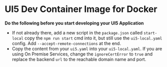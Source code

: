 # UI5 Dev Container Image for Docker
**Do the following before you start developing your UI5 Application**

- If not already there, add a new script in the `package.json` called `start-local` copy the `npm run start` cmd into it, but still use the `ui5-local.yaml` config. Add `--accept-remote-connections` at the end. 
- Copy the content from your `ui5.yaml` into your `ui5-local.yaml`. If you are using On Premise Services, change the `ignoreCertError` to `true` and replace the backend `url` to the reachable domain name and port.